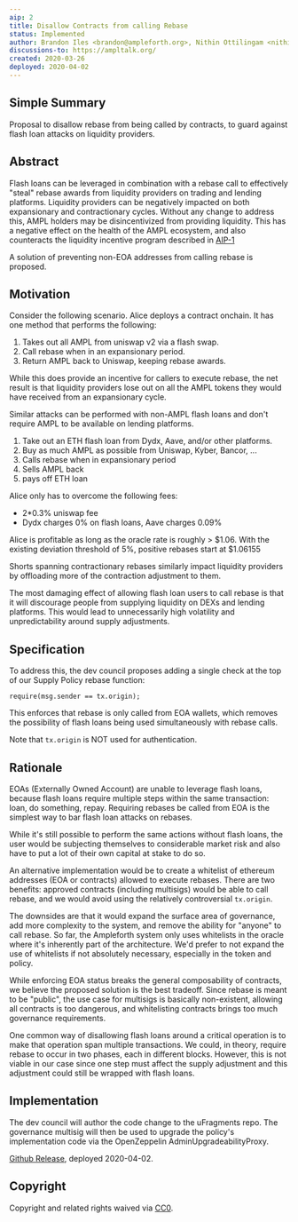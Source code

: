 ```yaml
---
aip: 2
title: Disallow Contracts from calling Rebase
status: Implemented
author: Brandon Iles <brandon@ampleforth.org>, Nithin Ottilingam <nithin@ampleforth.org>, Ahmed Naguib Aly <naguib@ampleforth.org>
discussions-to: https://ampltalk.org/
created: 2020-03-26
deployed: 2020-04-02
---
```


## Simple Summary

Proposal to disallow rebase from being called by contracts, to guard against flash loan attacks on liquidity providers.

## Abstract

Flash loans can be leveraged in combination with a rebase call to effectively "steal" rebase awards from liquidity providers on trading and lending platforms. Liquidity providers can be negatively impacted on both expansionary and contractionary cycles. Without any change to address this, AMPL holders may be disincentivized from providing liquidity. This has a negative effect on the health of the AMPL ecosystem, and also counteracts the liquidity incentive program described in [AIP-1](AIPs/aip-1.md)

A solution of preventing non-EOA addresses from calling rebase is proposed.

## Motivation

Consider the following scenario. Alice deploys a contract onchain. It has one method that performs the following:
1) Takes out all AMPL from uniswap v2 via a flash swap.
2) Call rebase when in an expansionary period.
3) Return AMPL back to Uniswap, keeping rebase awards.

While this does provide an incentive for callers to execute rebase, the net result is that liquidity providers lose out on all the AMPL tokens they would have received from an expansionary cycle.

Similar attacks can be performed with non-AMPL flash loans and don't require AMPL to be available on lending platforms.

1) Take out an ETH flash loan from Dydx, Aave, and/or other platforms.
2) Buy as much AMPL as possible from Uniswap, Kyber, Bancor, ...
3) Calls rebase when in expansionary period
4) Sells AMPL back
5) pays off ETH loan

Alice only has to overcome the following fees:
- 2*0.3% uniswap fee
- Dydx charges 0% on flash loans, Aave charges 0.09%

Alice is profitable as long as the oracle rate is roughly > $1.06. With the existing deviation threshold of 5%, positive rebases start at $1.06155

Shorts spanning contractionary rebases similarly impact liquidity providers by offloading more of the contraction adjustment to them.

The most damaging effect of allowing flash loan users to call rebase is that it will discourage people from supplying liquidity on DEXs and lending platforms. This would lead to unnecessarily high volatility and unpredictability around supply adjustments.

## Specification

To address this, the dev council proposes adding a single check at the top of our Supply Policy rebase function:

`require(msg.sender == tx.origin);`

This enforces that rebase is only called from EOA wallets, which removes the possibility of flash loans being used simultaneously with rebase calls.

Note that `tx.origin` is NOT used for authentication.

## Rationale
EOAs (Externally Owned Account) are unable to leverage flash loans, because flash loans require multiple steps within the same transaction: loan, do something, repay. Requiring rebases be called from EOA is the simplest way to bar flash loan attacks on rebases.

While it's still possible to perform the same actions without flash loans, the user would be subjecting themselves to considerable market risk and also have to put a lot of their own capital at stake to do so.

An alternative implementation would be to create a whitelist of ethereum addresses (EOA or contracts) allowed to execute rebases. There are two benefits: approved contracts (including multisigs) would be able to call rebase, and we would avoid using the relatively controversial `tx.origin`.

The downsides are that it would expand the surface area of governance, add more complexity to the system, and remove the ability for "anyone" to call rebase. So far, the Ampleforth system only uses whitelists in the oracle where it's inherently part of the architecture. We'd prefer to not expand the use of whitelists if not absolutely necessary, especially in the token and policy.

While enforcing EOA status breaks the general composability of contracts, we believe the proposed solution is the best tradeoff. Since rebase is meant to be "public", the use case for multisigs is basically non-existent, allowing all contracts is too dangerous, and whitelisting contracts brings too much governance requirements.

One common way of disallowing flash loans around a critical operation is to make that operation span multiple transactions. We could, in theory, require rebase to occur in two phases, each in different blocks. However, this is not viable in our case since one step must affect the supply adjustment and this adjustment could still be wrapped with flash loans.

## Implementation
The dev council will author the code change to the uFragments repo. The governance multisig will then be used to upgrade the policy's implementation code via the OpenZeppelin AdminUpgradeabilityProxy.

[Github Release](https://github.com/ampleforth/uFragments/releases/tag/v1.0.1), deployed 2020-04-02.

## Copyright
Copyright and related rights waived via [CC0](https://creativecommons.org/publicdomain/zero/1.0/).
